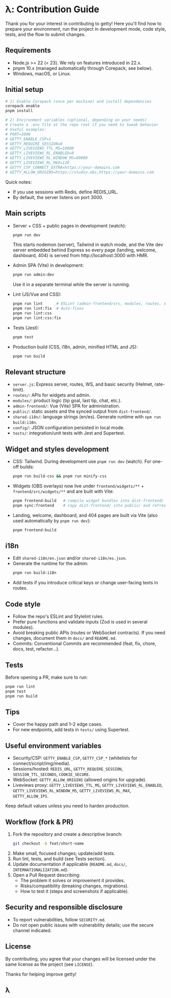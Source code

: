 # λ: Contribution Guide

Thank you for your interest in contributing to getty! Here you'll find how to prepare your environment, run the project in development mode, code style, tests, and the flow to submit changes.

## Requirements

- Node.js >= 22 (< 23). We rely on features introduced in 22.x.
- pnpm 10.x (managed automatically through Corepack; see below).
- Windows, macOS, or Linux.

## Initial setup

```bash
# 1) Enable Corepack (once per machine) and install dependencies
corepack enable
pnpm install

# 2) Environment variables (optional, depending on your needs)
# Create a .env file at the repo root if you need to tweak behavior
# Useful examples:
# PORT=3000
# GETTY_ENABLE_CSP=1
# GETTY_REQUIRE_SESSION=0
# GETTY_LIVEVIEWS_TTL_MS=10000
# GETTY_LIVEVIEWS_RL_ENABLED=0
# GETTY_LIVEVIEWS_RL_WINDOW_MS=60000
# GETTY_LIVEVIEWS_RL_MAX=120
# GETTY_CSP_CONNECT_EXTRA=https://your-domains.com
# GETTY_ALLOW_ORIGINS=https://studio.obs,https://your-domains.com
```

Quick notes:

- If you use sessions with Redis, define REDIS_URL.
- By default, the server listens on port 3000.

## Main scripts

- Server + CSS + public pages in development (watch):

  ```bash
  pnpm run dev
  ```

  This starts nodemon (server), Tailwind in watch mode, and the Vite dev server embedded behind Express so every page (landing, welcome, dashboard, 404) is served from http://localhost:3000 with HMR.

- Admin SPA (Vite) in development:

  ```bash
  pnpm run admin:dev
  ```

  Use it in a separate terminal while the server is running.

- Lint (JS/Vue and CSS):

  ```bash
  pnpm run lint      # ESLint (admin-frontend/src, modules, routes, scripts, server.js)
  pnpm run lint:fix  # Auto-fixes
  pnpm run lint:css
  pnpm run lint:css:fix
  ```

- Tests (Jest):

  ```bash
  pnpm test
  ```

- Production build (CSS, i18n, admin, minified HTML and JS):
  ```bash
  pnpm run build
  ```

## Relevant structure

- `server.js`: Express server, routes, WS, and basic security (Helmet, rate-limit).
- `routes/`: APIs for widgets and admin.
- `modules/`: product logic (tip goal, last tip, chat, etc.).
- `admin-frontend/`: Vue (Vite) SPA for administration.
- `public/`: static assets and the synced output from `dist-frontend/`.
- `shared-i18n/`: language strings (en/es). Generate runtime with `npm run build:i18n`.
- `config/`: JSON configuration persisted in local mode.
- `tests/`: integration/unit tests with Jest and Supertest.

## Widget and styles development

- CSS: Tailwind. During development use `pnpm run dev` (watch). For one-off builds:
  ```bash
  pnpm run build-css && pnpm run minify-css
  ```
- Widgets (OBS overlays) now live under `frontend/widgets/**` + `frontend/src/widgets/**` and are built with Vite:
  ```bash
  pnpm frontend:build   # compile widget bundles into dist-frontend/
  pnpm sync:frontend    # copy dist-frontend/ into public/ and refresh SRI
  ```
- Landing, welcome, dashboard, and 404 pages are built via Vite (also used automatically by `pnpm run dev`):
  ```bash
  pnpm frontend:build
  ```

## i18n

- Edit `shared-i18n/en.json` and/or `shared-i18n/es.json`.
- Generate the runtime for the admin:
  ```bash
  pnpm run build:i18n
  ```
- Add tests if you introduce critical keys or change user-facing texts in routes.

## Code style

- Follow the repo's ESLint and Stylelint rules.
- Prefer pure functions and validate inputs (Zod is used in several modules).
- Avoid breaking public APIs (routes or WebSocket contracts). If you need changes, document them in `docs/` and `README.md`.
- Commits: Conventional Commits are recommended (feat, fix, chore, docs, test, refactor…).

## Tests

Before opening a PR, make sure to run:

```bash
pnpm run lint
pnpm test
pnpm run build
```

## Tips

- Cover the happy path and 1–2 edge cases.
- For new endpoints, add tests in `tests/` using Supertest.

## Useful environment variables

- Security/CSP: `GETTY_ENABLE_CSP`, `GETTY_CSP_*` (whitelists for connect/script/img/media).
- Sessions/hosted: `REDIS_URL`, `GETTY_REQUIRE_SESSION`, `SESSION_TTL_SECONDS`, `COOKIE_SECURE`.
- WebSocket: `GETTY_ALLOW_ORIGINS` (allowed origins for upgrade).
- Liveviews proxy: `GETTY_LIVEVIEWS_TTL_MS`, `GETTY_LIVEVIEWS_RL_ENABLED`, `GETTY_LIVEVIEWS_RL_WINDOW_MS`, `GETTY_LIVEVIEWS_RL_MAX`, `GETTY_ALLOW_IPS`.

Keep default values unless you need to harden production.

## Workflow (fork & PR)

1. Fork the repository and create a descriptive branch:
   ```bash
   git checkout -b feat/short-name
   ```
2. Make small, focused changes; update/add tests.
3. Run lint, tests, and build (see Tests section).
4. Update documentation if applicable (`README.md`, `docs/`, `INTERNATIONALIZATION.md`).
5. Open a Pull Request describing:
   - The problem it solves or improvement it provides.
   - Risks/compatibility (breaking changes, migrations).
   - How to test it (steps and screenshots if applicable).

## Security and responsible disclosure

- To report vulnerabilities, follow `SECURITY.md`.
- Do not open public issues with vulnerability details; use the secure channel indicated.

## License

By contributing, you agree that your changes will be licensed under the same license as the project (see `LICENSE`).

Thanks for helping improve getty!

## λ

